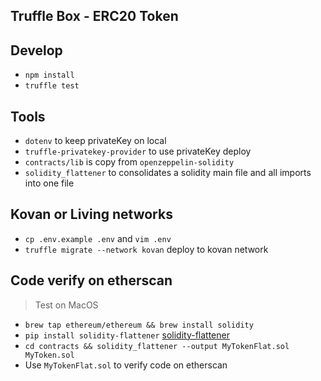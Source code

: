 ## Truffle Box - ERC20 Token

## Develop

- `npm install`
- `truffle test`

## Tools
- `dotenv` to keep privateKey on local
- `truffle-privatekey-provider` to use privateKey deploy
- `contracts/lib` is copy from `openzeppelin-solidity`
- `solidity_flattener` to consolidates a solidity main file and all imports into one file

## Kovan or Living networks
- `cp .env.example .env` and `vim .env`
- `truffle migrate --network kovan` deploy to kovan network


## Code verify on etherscan
> Test on MacOS

- `brew tap ethereum/ethereum && brew install solidity`
- `pip install solidity-flattener` [solidity-flattener](https://github.com/BlockCatIO/solidity-flattener)
- `cd contracts && solidity_flattener --output MyTokenFlat.sol MyToken.sol`
- Use `MyTokenFlat.sol` to verify code on etherscan
